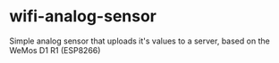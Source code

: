 # wifi-analog-sensor
Simple analog sensor that uploads it's values to a server, based on the WeMos D1 R1 (ESP8266)
